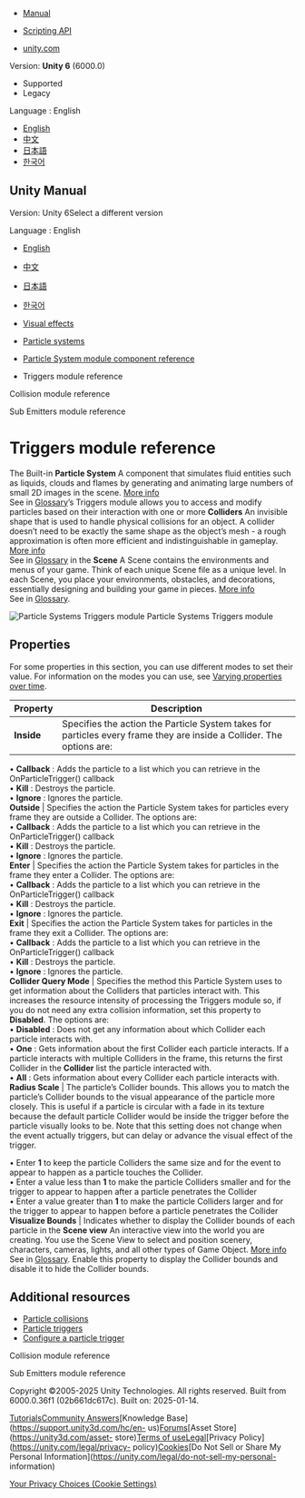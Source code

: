 [](https://docs.unity3d.com)

  * [Manual](../Manual/index.html)
  * [Scripting API](../ScriptReference/index.html)

  * [unity.com](https://unity.com/)

Version: **Unity 6** (6000.0)

  * Supported
  * Legacy

Language : English

  * [English](/Manual/PartSysTriggersModule.html)
  * [中文](/cn/current/Manual/PartSysTriggersModule.html)
  * [日本語](/ja/current/Manual/PartSysTriggersModule.html)
  * [한국어](/kr/current/Manual/PartSysTriggersModule.html)

[](https://docs.unity3d.com)

## Unity Manual

Version: Unity 6Select a different version

Language : English

  * [English](/Manual/PartSysTriggersModule.html)
  * [中文](/cn/current/Manual/PartSysTriggersModule.html)
  * [日本語](/ja/current/Manual/PartSysTriggersModule.html)
  * [한국어](/kr/current/Manual/PartSysTriggersModule.html)

  * [Visual effects](visual-effects.html)
  * [Particle systems](ParticleSystems.html)
  * [Particle System module component reference](ParticleSystemModules.html)
  * Triggers module reference

[](PartSysCollisionModule.html)

Collision module reference

[](PartSysSubEmitModule.html)

Sub Emitters module reference

# Triggers module reference

The Built-in **Particle System** A component that simulates fluid entities
such as liquids, clouds and flames by generating and animating large numbers
of small 2D images in the scene. [More info](class-ParticleSystem.html)  
See in [Glossary](Glossary.html#particlesystem)’s Triggers module allows you
to access and modify particles based on their interaction with one or more
**Colliders** An invisible shape that is used to handle physical collisions
for an object. A collider doesn’t need to be exactly the same shape as the
object’s mesh - a rough approximation is often more efficient and
indistinguishable in gameplay. [More info](CollidersOverview.html)  
See in [Glossary](Glossary.html#Collider) in the **Scene** A Scene contains
the environments and menus of your game. Think of each unique Scene file as a
unique level. In each Scene, you place your environments, obstacles, and
decorations, essentially designing and building your game in pieces. [More
info](CreatingScenes.html)  
See in [Glossary](Glossary.html#Scene).

![Particle Systems Triggers module](../uploads/Main/PartSysTriggersModule.png)
Particle Systems Triggers module

## Properties

For some properties in this section, you can use different modes to set their
value. For information on the modes you can use, see [Varying properties over
time](PartSysUsage.html#VaryOverTime).

**Property** | **Description**  
---|---  
**Inside** | Specifies the action the Particle System takes for particles every frame they are inside a Collider. The options are:  
• **Callback** : Adds the particle to a list which you can retrieve in the
OnParticleTrigger() callback  
• **Kill** : Destroys the particle.  
• **Ignore** : Ignores the particle.  
**Outside** | Specifies the action the Particle System takes for particles every frame they are outside a Collider. The options are:  
• **Callback** : Adds the particle to a list which you can retrieve in the
OnParticleTrigger() callback  
• **Kill** : Destroys the particle.  
• **Ignore** : Ignores the particle.  
**Enter** | Specifies the action the Particle System takes for particles in the frame they enter a Collider. The options are:  
• **Callback** : Adds the particle to a list which you can retrieve in the
OnParticleTrigger() callback  
• **Kill** : Destroys the particle.  
• **Ignore** : Ignores the particle.  
**Exit** | Specifies the action the Particle System takes for particles in the frame they exit a Collider. The options are:  
• **Callback** : Adds the particle to a list which you can retrieve in the
OnParticleTrigger() callback  
• **Kill** : Destroys the particle.  
• **Ignore** : Ignores the particle.  
**Collider Query Mode** | Specifies the method this Particle System uses to get information about the Colliders that particles interact with. This increases the resource intensity of processing the Triggers module so, if you do not need any extra collision information, set this property to **Disabled**. The options are:  
• **Disabled** : Does not get any information about which Collider each
particle interacts with.  
• **One** : Gets information about the first Collider each particle interacts.
If a particle interacts with multiple Colliders in the frame, this returns the
first Collider in the **Collider** list the particle interacted with.  
• **All** : Gets information about every Collider each particle interacts
with.  
**Radius Scale** | The particle’s Collider bounds. This allows you to match the particle’s Collider bounds to the visual appearance of the particle more closely. This is useful if a particle is circular with a fade in its texture because the default particle Collider would be inside the trigger before the particle visually looks to be. Note that this setting does not change when the event actually triggers, but can delay or advance the visual effect of the trigger.   
  
• Enter **1** to keep the particle Colliders the same size and for the event
to appear to happen as a particle touches the Collider.  
• Enter a value less than **1** to make the particle Colliders smaller and for
the trigger to appear to happen after a particle penetrates the Collider  
• Enter a value greater than **1** to make the particle Colliders larger and
for the trigger to appear to happen before a particle penetrates the Collider  
**Visualize Bounds** | Indicates whether to display the Collider bounds of each particle in the **Scene view** An interactive view into the world you are creating. You use the Scene View to select and position scenery, characters, cameras, lights, and all other types of Game Object. [More info](UsingTheSceneView.html)  
See in [Glossary](Glossary.html#SceneView). Enable this property to display
the Collider bounds and disable it to hide the Collider bounds.  
  
## Additional resources

  * [Particle collisions](particle-collisions.html)
  * [Particle triggers](particle-triggers.html)
  * [Configure a particle trigger](configure-particle-trigger.html)

[](PartSysCollisionModule.html)

Collision module reference

[](PartSysSubEmitModule.html)

Sub Emitters module reference

Copyright ©2005-2025 Unity Technologies. All rights reserved. Built from
6000.0.36f1 (02b661dc617c). Built on: 2025-01-14.

[Tutorials](https://learn.unity.com/)[Community
Answers](https://answers.unity3d.com)[Knowledge
Base](https://support.unity3d.com/hc/en-
us)[Forums](https://forum.unity3d.com)[Asset Store](https://unity3d.com/asset-
store)[Terms of
use](https://docs.unity3d.com/Manual/TermsOfUse.html)[Legal](https://unity.com/legal)[Privacy
Policy](https://unity.com/legal/privacy-
policy)[Cookies](https://unity.com/legal/cookie-policy)[Do Not Sell or Share
My Personal Information](https://unity.com/legal/do-not-sell-my-personal-
information)

[Your Privacy Choices (Cookie Settings)](javascript:void\(0\);)

